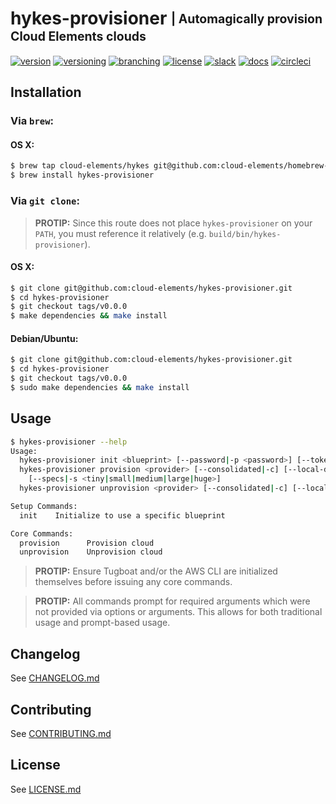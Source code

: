 # hykes-provisioner <sub><sup>| Automagically provision Cloud Elements clouds</sup></sub>
[![version](http://img.shields.io/badge/version-v0.0.0-blue.svg)](CHANGELOG.md)
[![versioning](http://img.shields.io/badge/versioning-semver-blue.svg)](http://semver.org/)
[![branching](http://img.shields.io/badge/branching-github%20flow-blue.svg)](https://guides.github.com/introduction/flow/)
[![license](http://img.shields.io/badge/license-apache-blue.svg)](LICENSE.md)
[![slack](http://img.shields.io/badge/slack-join-blue.svg)](https://ce-success.herokuapp.com/)
[![docs](http://img.shields.io/badge/docs-read-blue.svg)](https://developers.cloud-elements.com/docs/on-prem/)
[![circleci](https://circleci.com/gh/cloud-elements/hykes-provisioner.svg?style=shield&circle-token=2d35151de096fc8262c228fdd111b85b2bc0f5f9)](https://circleci.com/gh/cloud-elements/hykes-provisioner)

## Installation

### Via `brew`:

#### OS X:

```bash
$ brew tap cloud-elements/hykes git@github.com:cloud-elements/homebrew-hykes.git
$ brew install hykes-provisioner
```

### Via `git clone`:

> __PROTIP:__ Since this route does not place `hykes-provisioner` on your `PATH`, you must reference
it relatively (e.g. `build/bin/hykes-provisioner`).

#### OS X:

```bash
$ git clone git@github.com:cloud-elements/hykes-provisioner.git
$ cd hykes-provisioner
$ git checkout tags/v0.0.0
$ make dependencies && make install
```

#### Debian/Ubuntu:

```bash
$ git clone git@github.com:cloud-elements/hykes-provisioner.git
$ cd hykes-provisioner
$ git checkout tags/v0.0.0
$ sudo make dependencies && make install
```

## Usage

```bash
$ hykes-provisioner --help
Usage:
  hykes-provisioner init <blueprint> [--password|-p <password>] [--token|-t <token>]
  hykes-provisioner provision <provider> [--consolidated|-c] [--local-dns|-l]
    [--specs|-s <tiny|small|medium|large|huge>]
  hykes-provisioner unprovision <provider> [--consolidated|-c] [--local-dns|-l]

Setup Commands:
  init    Initialize to use a specific blueprint

Core Commands:
  provision      Provision cloud
  unprovision    Unprovision cloud
```

> __PROTIP:__ Ensure Tugboat and/or the AWS CLI are initialized themselves before issuing any core
commands.

> __PROTIP:__ All commands prompt for required arguments which were not provided via options or
arguments. This allows for both traditional usage and prompt-based usage.

## Changelog

See [CHANGELOG.md](CHANGELOG.md)

## Contributing

See [CONTRIBUTING.md](CONTRIBUTING.md)

## License

See [LICENSE.md](LICENSE.md)
